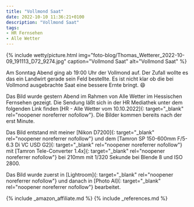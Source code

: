 ```yaml
---
title: "Vollmond Saat"
date: 2022-10-10 11:36:21+0100
description: "Vollmond Saat"
tags:
- HR Fernsehen
- Alle Wetter
---
```

{% include wetty/picture.html img="foto-blog/Thomas_Wetterer_2022-10-09_191113_D72_9274.jpg" caption="Vollmond Saat" alt="Vollmond Saat" %}

Am Sonntag Abend ging ab 19:00 Uhr der Vollmond auf. Der Zufall wollte es das ein Landwirt gerade sein Feld bestellte. Es ist nicht klar ob die bei Vollmond ausgebrachte Saat eine bessere Ernte bringt. :smile:  

Das Bild wurde gestern Abend im Rahmen von Alle Wetter im Hessischen Fernsehen gezeigt. Die Sendung läßt sich in der HR Mediathek unter dem folgenden Link finden [HR - Alle Wetter vom 10.10.2022]{: target="_blank" rel="noopener noreferrer nofollow"}. Die Bilder kommen bereits nach der erst Minute. 

Das Bild entstand mit meiner [Nikon D7200]{: target="_blank" rel="noopener noreferrer nofollow"} und dem [Tamron SP 150-600mm F/5-6.3 Di VC USD G2]{: target="_blank" rel="noopener noreferrer nofollow"} mit [Tamron Tele-Converter 1.4x]{: target="_blank" rel="noopener noreferrer nofollow"} bei 210mm mit 1/320 Sekunde bei Blende 8 und ISO 2800.

Das Bild wurde zuerst in [Lightroom]{: target="_blank" rel="noopener noreferrer nofollow"} und danach in [Photo AI]{: target="_blank" rel="noopener noreferrer nofollow"} bearbeitet.

{% include _amazon_affiliate.md %}
{% include _references.md %}


